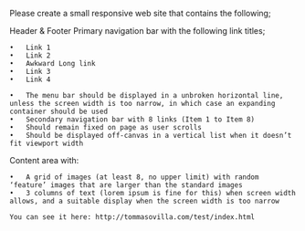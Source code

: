 Please create a small responsive web site that contains the following;

Header & Footer
Primary navigation bar with the following link titles;

	•	Link 1
	•	Link 2
	•	Awkward Long link
	•	Link 3
	•	Link 4

	•	The menu bar should be displayed in a unbroken horizontal line, unless the screen width is too narrow, in which case an expanding container should be used
	•	Secondary navigation bar with 8 links (Item 1 to Item 8)
	•	Should remain fixed on page as user scrolls
	•	Should be displayed off-canvas in a vertical list when it doesn’t fit viewport width

Content area with:

	•	A grid of images (at least 8, no upper limit) with random ‘feature’ images that are larger than the standard images 
	•	3 columns of text (lorem ipsum is fine for this) when screen width allows, and a suitable display when the screen width is too narrow

	You can see it here: http://tommasovilla.com/test/index.html